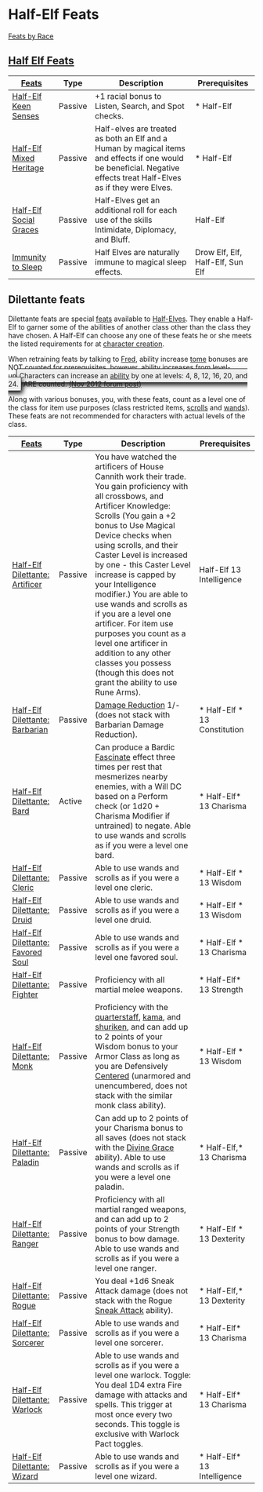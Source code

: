 # Half-Elf Feats

[Feats by Race](RacialFeatSpec.html)

## [Half Elf Feats](http://ddowiki.com/page/Category:Half-Elf_feats)

| [ ][existingFeat] [Feats][result]| Type | Description | Prerequisites |
|----------------------------------------|--------|----|----|
| [Half-Elf Keen Senses](http://ddowiki.com/edit/Half-Elf_Keen_Senses?redlink=1 "Half-Elf Keen Senses (page does not exist)") | Passive | +1 racial bonus to Listen, Search, and Spot checks. |*   Half-Elf |
| [Half-Elf Mixed Heritage](http://ddowiki.com/edit/Half-Elf_Mixed_Heritage?redlink=1 "Half-Elf Mixed Heritage (page does not exist)") | Passive | Half-elves are treated as both an Elf and a Human by magical items and effects if one would be beneficial. Negative effects treat Half-Elves as if they were Elves. |*   Half-Elf|
| [Half-Elf Social Graces](http://ddowiki.com/edit/Half-Elf_Social_Graces?redlink=1 "Half-Elf Social Graces (page does not exist)") | Passive | Half-Elves get an additional roll for each use of the skills Intimidate, Diplomacy, and Bluff. |  Half-Elf |
| [Immunity to Sleep](http://ddowiki.com/page/Immunity_to_Sleep "Immunity to Sleep") | Passive | Half Elves are naturally immune to magical sleep effects. | Drow Elf, Elf, Half-Elf, Sun Elf |

[existingFeat]: - "c:verify-rows=#feat:verifyNonDilettante()"
[_matchStrategy_]: - "c:matchStrategy=KeyMatch"
[result]: - "?=#feat"

## Dilettante feats

Dilettante feats are special [feats](http://ddowiki.com/page/Feat "Feat") available to [Half-Elves](http://ddowiki.com/page/Half-Elves "Half-Elves"). They enable a Half-Elf to garner some of the abilities of another class other than the class they have chosen. A Half-Elf can choose any one of these feats he or she meets the listed requirements for at [character creation](http://ddowiki.com/page/Character_creation "Character creation").

When retraining feats by talking to [Fred](http://ddowiki.com/page/Fred "Fred"), ability increase [tome](http://ddowiki.com/page/Tome "Tome") bonuses are NOT counted for prerequisites, however, ability increases from <span class="has_tooltip" style="cursor: pointer; border-bottom: 1px dashed #999999;">[level-up](http://ddowiki.com/page/Ability "Ability")<span class="tooltip" style="z-index: 10000; border: 1px solid #333333; background-color: #EEEEEE; border-radius: 3px; box-shadow: 3px 5px 10px; top: 14px; left: -125px; text-align: center; padding: 5px; width: 250px; max-width: 450px; cursor: text; margin: 0px;" data-skip="true">Characters can increase an [ability](http://ddowiki.com/page/Ability "Ability") by one at levels: 4, 8, 12, 16, 20, and 24.</span></span> ARE counted. [(Nov 2012 forum post)](http://forums.ddo.com/showthread.php?t=399599)

Along with various bonuses, you, with these feats, count as a level one of the class for item use purposes (class restricted items, [scrolls](http://ddowiki.com/page/Scroll "Scroll") and [wands](http://ddowiki.com/page/Wand "Wand")). These feats are not recommended for characters with actual levels of the class.

| [ ][existingDilettanteFeat] [Feats][result]| Type | Description | Prerequisites |
|---|---|----|---|
| [Half-Elf Dilettante: Artificer](http://ddowiki.com/edit/Half-Elf_Dilettante:_Artificer?redlink=1 "Half-Elf Dilettante: Artificer (page does not exist)") | Passive | You have watched the artificers of House Cannith work their trade. You gain proficiency with all crossbows, and Artificer Knowledge: Scrolls (You gain a +2 bonus to Use Magical Device checks when using scrolls, and their Caster Level is increased by one - this Caster Level increase is capped by your Intelligence modifier.) You are able to use wands and scrolls as if you are a level one artificer. For item use purposes you count as a level one artificer in addition to any other classes you possess (though this does not grant the ability to use Rune Arms). | Half-Elf 13 Intelligence |
| [Half-Elf Dilettante: Barbarian](http://ddowiki.com/page/Half-Elf_Dilettante:_Barbarian "Half-Elf Dilettante: Barbarian") | Passive | [Damage Reduction](http://ddowiki.com/page/Damage_Reduction "Damage Reduction") 1/- (does not stack with Barbarian Damage Reduction). |*   Half-Elf *   13 Constitution |
| [Half-Elf Dilettante: Bard](http://ddowiki.com/page/Half-Elf_Dilettante:_Bard "Half-Elf Dilettante: Bard") | Active | Can produce a Bardic [Fascinate](http://ddowiki.com/page/Fascinate "Fascinate") effect three times per rest that mesmerizes nearby enemies, with a Will DC based on a Perform check (or 1d20 + Charisma Modifier if untrained) to negate. Able to use wands and scrolls as if you were a level one bard. |*   Half-Elf*   13 Charisma |
| [Half-Elf Dilettante: Cleric](http://ddowiki.com/pagepage/Half-Elf_Dilettante:_Cleric "Half-Elf Dilettante: Cleric") | Passive | Able to use wands and scrolls as if you were a level one cleric. |*   Half-Elf *   13 Wisdom |
| [Half-Elf Dilettante: Druid](http://ddowiki.com/page/Half-Elf_Dilettante:_Druid?redlink=1 "Half-Elf Dilettante: Druid (page does not exist)") | Passive | Able to use wands and scrolls as if you were a level one druid. |*   Half-Elf *   13 Wisdom |
| [Half-Elf Dilettante: Favored Soul](http://ddowiki.com/page/Half-Elf_Dilettante:_Favored_Soul "Half-Elf Dilettante: Favored Soul") | Passive | Able to use wands and scrolls as if you were a level one favored soul. |*   Half-Elf *   13 Charisma |
| [Half-Elf Dilettante: Fighter](http://ddowiki.com/page/Half-Elf_Dilettante:_Fighter "Half-Elf Dilettante: Fighter") | Passive | Proficiency with all martial melee weapons. |*   Half-Elf*   13 Strength |
| [Half-Elf Dilettante: Monk](http://ddowiki.com/page/Half-Elf_Dilettante:_Monk "Half-Elf Dilettante: Monk") | Passive | Proficiency with the [quarterstaff](http://ddowiki.com/page/Quarterstaff "Quarterstaff"), [kama](http://ddowiki.com/page/Kama "Kama"), and [shuriken](http://ddowiki.com/page/Shuriken "Shuriken"), and can add up to 2 points of your Wisdom bonus to your Armor Class as long as you are Defensively [Centered](http://ddowiki.com/page/Centered "Centered") (unarmored and unencumbered, does not stack with the similar monk class ability). |*   Half-Elf *   13 Wisdom |
| [Half-Elf Dilettante: Paladin](http://ddowiki.com/page/Half-Elf_Dilettante:_Paladin "Half-Elf Dilettante: Paladin") | Passive | Can add up to 2 points of your Charisma bonus to all saves (does not stack with the [Divine Grace](http://ddowiki.com/page/Divine_Grace "Divine Grace") ability). Able to use wands and scrolls as if you were a level one paladin. |*   Half-Elf,*   13 Charisma |
| [Half-Elf Dilettante: Ranger](http://ddowiki.com/page/Half-Elf_Dilettante:_Ranger "Half-Elf Dilettante: Ranger") | Passive | Proficiency with all martial ranged weapons, and can add up to 2 points of your Strength bonus to bow damage. Able to use wands and scrolls as if you were a level one ranger. |*   Half-Elf *   13 Dexterity |
| [Half-Elf Dilettante: Rogue](http://ddowiki.com/page/Half-Elf_Dilettante:_Rogue "Half-Elf Dilettante: Rogue") | Passive | You deal +1d6 Sneak Attack damage (does not stack with the Rogue [Sneak Attack](http://ddowiki.com/page/Sneak_Attack "Sneak Attack") ability). |*   Half-Elf,*   13 Dexterity |
| [Half-Elf Dilettante: Sorcerer](http://ddowiki.com/page/Half-Elf_Dilettante:_Sorcerer "Half-Elf Dilettante: Sorcerer") | Passive | Able to use wands and scrolls as if you were a level one sorcerer. |*   Half-Elf*   13 Charisma |
| [Half-Elf Dilettante: Warlock](http://ddowiki.com/page/Half-Elf_Dilettante:_Warlock "Half-Elf Dilettante: Warlock") | Passive | Able to use wands and scrolls as if you were a level one warlock. Toggle: You deal 1D4 extra Fire damage with attacks and spells. This trigger at most once every two seconds. This toggle is exclusive with Warlock Pact toggles. |*   Half-Elf*   13 Charisma |
| [Half-Elf Dilettante: Wizard](http://ddowiki.com/page/Half-Elf_Dilettante:_Wizard "Half-Elf Dilettante: Wizard") | Passive | Able to use wands and scrolls as if you were a level one wizard. |*   Half-Elf*   13 Intelligence |

[existingDilettanteFeat]: - "c:verify-rows=#feat:verifyDilettante()"
[_matchStrategy_]: - "c:matchStrategy=KeyMatch"
[result]: - "?=#feat"